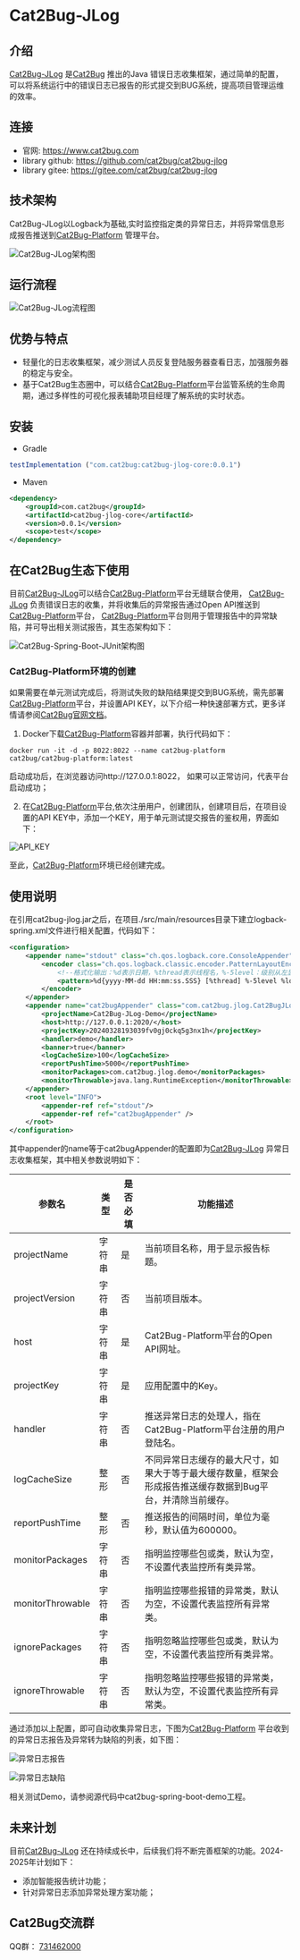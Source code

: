 # Cat2Bug-JLog

## 介绍
[Cat2Bug-JLog](https://gitee.com/cat2bug/cat2bug-jlog) 是[Cat2Bug](https://www.cat2bug.com) 推出的Java 错误日志收集框架，通过简单的配置，可以将系统运行中的错误日志已报告的形式提交到BUG系统，提高项目管理运维的效率。

## 连接
* 官网: https://www.cat2bug.com
* library github: https://github.com/cat2bug/cat2bug-jlog
* library gitee: https://gitee.com/cat2bug/cat2bug-jlog

## 技术架构

Cat2Bug-JLog以Logback为基础,实时监控指定类的异常日志，并将异常信息形成报告推送到[Cat2Bug-Platform](https://gitee.com/cat2bug/cat2bug-platform) 管理平台。

![Cat2Bug-JLog架构图](./readme/images/cat2bug-jlog-framework.png)

## 运行流程

![Cat2Bug-JLog流程图](./readme/images/cat2bug-jlog-action.png)

## 优势与特点

* 轻量化的日志收集框架，减少测试人员反复登陆服务器查看日志，加强服务器的稳定与安全。
* 基于Cat2Bug生态圈中，可以结合[Cat2Bug-Platform](https://gitee.com/cat2bug/cat2bug-platform)平台监管系统的生命周期，通过多样性的可视化报表辅助项目经理了解系统的实时状态。

## 安装

*  Gradle
```javascript
testImplementation ("com.cat2bug:cat2bug-jlog-core:0.0.1")
```

* Maven

```xml
<dependency>
    <groupId>com.cat2bug</groupId>
    <artifactId>cat2bug-jlog-core</artifactId>
    <version>0.0.1</version>
    <scope>test</scope>
</dependency>
```

## 在Cat2Bug生态下使用

目前[Cat2Bug-JLog](https://gitee.com/cat2bug/cat2bug-jlog)可以结合[Cat2Bug-Platform](https://gitee.com/cat2bug/cat2bug-platform)平台无缝联合使用，
[Cat2Bug-JLog](https://gitee.com/cat2bug/cat2bug-jlog) 负责错误日志的收集，并将收集后的异常报告通过Open API推送到[Cat2Bug-Platform](https://gitee.com/cat2bug/cat2bug-platform)平台，
[Cat2Bug-Platform](https://gitee.com/cat2bug/cat2bug-platform)平台则用于管理报告中的异常缺陷，并可导出相关测试报告，其生态架构如下：

![Cat2Bug-Spring-Boot-JUnit架构图](./readme/images/cat2bug-framework.png)

### Cat2Bug-Platform环境的创建

如果需要在单元测试完成后，将测试失败的缺陷结果提交到BUG系统，需先部署[Cat2Bug-Platform](https://gitee.com/cat2bug/cat2bug-platform)平台，并设置API KEY，以下介绍一种快速部署方式，更多详情请参阅[Cat2Bug官网文档](https://www.cat2bug.com)。

1. Docker下载[Cat2Bug-Platform](https://hub.docker.com/r/cat2bug/cat2bug-platform)容器并部署，执行代码如下：
````
docker run -it -d -p 8022:8022 --name cat2bug-platform cat2bug/cat2bug-platform:latest
````

启动成功后，在浏览器访问http://127.0.0.1:8022， 如果可以正常访问，代表平台启动成功；

2. 在[Cat2Bug-Platform](https://gitee.com/cat2bug/cat2bug-platform)平台,依次注册用户，创建团队，创建项目后，在项目设置的API KEY中，添加一个KEY，用于单元测试提交报告的鉴权用，界面如下：

![API_KEY](./readme/images/defect-api.png)

至此，[Cat2Bug-Platform](https://gitee.com/cat2bug/cat2bug-platform)环境已经创建完成。

## 使用说明

在引用cat2bug-jlog.jar之后，在项目./src/main/resources目录下建立logback-spring.xml文件进行相关配置，代码如下：

````xml
<configuration>
    <appender name="stdout" class="ch.qos.logback.core.ConsoleAppender">
        <encoder class="ch.qos.logback.classic.encoder.PatternLayoutEncoder">
            <!--格式化输出：%d表示日期，%thread表示线程名，%-5level：级别从左显示5个字符宽度%msg：日志消息，%n是换行符-->
            <pattern>%d{yyyy-MM-dd HH:mm:ss.SSS} [%thread] %-5level %logger{50} - %msg%n</pattern>
        </encoder>
    </appender>
    <appender name="cat2bugAppender" class="com.cat2bug.jlog.Cat2BugJLogAppender">
        <projectName>Cat2Bug-JLog-Demo</projectName>
        <host>http://127.0.0.1:2020/</host>
        <projectKey>20240328193039fv0gj0ckq5g3nx1h</projectKey>
        <handler>demo</handler>
        <banner>true</banner>
        <logCacheSize>100</logCacheSize>
        <reportPushTime>5000</reportPushTime>
        <monitorPackages>com.cat2bug.jlog.demo</monitorPackages>
        <monitorThrowable>java.lang.RuntimeException</monitorThrowable>
    </appender>
    <root level="INFO">
        <appender-ref ref="stdout"/>
        <appender-ref ref="cat2bugAppender" />
    </root>
</configuration>
````
其中appender的name等于cat2bugAppender的配置即为[Cat2Bug-JLog](https://gitee.com/cat2bug/cat2bug-jlog) 异常日志收集框架，其中相关参数说明如下：


| 参数名              | 类型  | 是否必填 | 功能描述                                                    |
|------------------|-----|------|---------------------------------------------------------|
| projectName      | 字符串 | 是    | 当前项目名称，用于显示报告标题。                                        |
| projectVersion   | 字符串 | 否    | 当前项目版本。                                                 |
| host             | 字符串 | 是    | Cat2Bug-Platform平台的Open API网址。                          |
| projectKey       | 字符串 | 是    | 应用配置中的Key。                                              |
| handler          | 字符串 | 否    | 推送异常日志的处理人，指在Cat2Bug-Platform平台注册的用户登陆名。                |
| logCacheSize     | 整形  | 否    | 不同异常日志缓存的最大尺寸，如果大于等于最大缓存数量，框架会形成报告推送缓存数据到Bug平台，并清除当前缓存。 |
| reportPushTime   | 整形  | 否    | 推送报告的间隔时间，单位为毫秒，默认值为600000。                             |
| monitorPackages  | 字符串 | 否    | 指明监控哪些包或类，默认为空，不设置代表监控所有类异常。                            |
| monitorThrowable | 字符串 | 否    | 指明监控哪些报错的异常类，默认为空，不设置代表监控所有异常类。                         |
| ignorePackages   | 字符串 | 否    | 指明忽略监控哪些包或类，默认为空，不设置代表监控所有类异常。                          |
| ignoreThrowable  | 字符串 | 否    | 指明忽略监控哪些报错的异常类，默认为空，不设置代表监控所有异常类。                       |

通过添加以上配置，即可自动收集异常日志，下图为[Cat2Bug-Platform](https://gitee.com/cat2bug/cat2bug-platform) 平台收到的异常日志报告及异常转为缺陷的列表，如下图：

![异常日志报告](./readme/images/cat2bug-platform-report.png)

![异常日志缺陷](./readme/images/cat2bug-platform-defect.png)

相关测试Demo，请参阅源代码中cat2bug-spring-boot-demo工程。

## 未来计划

目前[Cat2Bug-JLog](https://gitee.com/cat2bug/cat2bug-jlog) 还在持续成长中，后续我们将不断完善框架的功能。2024-2025年计划如下：

* 添加智能报告统计功能；
* 针对异常日志添加异常处理方案功能；

## Cat2Bug交流群

QQ群： [731462000](https://qm.qq.com/cgi-bin/qm/qr?k=G_vJa478flcFo_1ohJxNYD0mRKafQ7I1&jump_from=webapi&authKey=EL0KrLpnjYWqNN9YXTVksNlNFrV9DHYyPMx2RVOhXqLzfnmc+Oz8oQ38aBOGx90t)